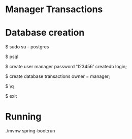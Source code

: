 # Manager Transactions

# Database creation
$ sudo su - postgres

$ psql

$ create user manager password '123456' createdb login;

$ create database transactions owner = manager;

$ \q 

$ exit

# Running
./mvnw spring-boot:run
